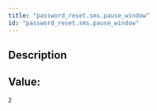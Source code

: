```yaml
---
title: "password_reset.sms.pause_window"
id: "password_reset.sms.pause_window"
---
```

## Description



## Value: 
```
2
```